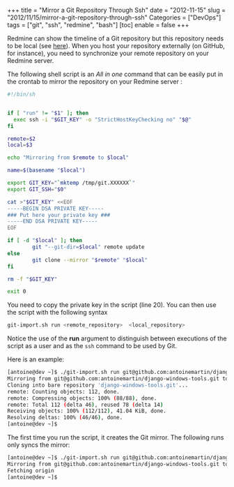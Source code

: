 +++
title = "Mirror a Git Repository Through Ssh"
date = "2012-11-15"
slug = "2012/11/15/mirror-a-git-repository-through-ssh"
Categories = ["DevOps"]
tags = ["git", "ssh", "redmine", "bash"]
[toc]
enable = false
+++

Redmine can show the timeline of a Git repository but this repository needs to 
be local (see [here](http://www.redmine.org/boards/2/topics/3487)). When you 
host your repository externally (on GitHub, for instance), you need to 
synchronize your remote repository on your Redmine server.

The following shell script is an _All in one_ command that can be easily put in 
the crontab to mirror the repository on your Redmine server :

<!-- More -->


``` sh
#!/bin/sh


if [ "run" != "$1" ]; then
  exec ssh -i "$GIT_KEY" -o "StrictHostKeyChecking no" "$@"
fi

remote=$2
local=$3

echo "Mirroring from $remote to $local"

name=$(basename "$local")

export GIT_KEY="`mktemp /tmp/git.XXXXXX`"
export GIT_SSH="$0"

cat >"$GIT_KEY" <<EOF
-----BEGIN DSA PRIVATE KEY-----
### Put here your private key ###
-----END DSA PRIVATE KEY-----
EOF

if [ -d "$local" ]; then
        git "--git-dir=$local" remote update
else
        git clone --mirror "$remote" "$local"
fi

rm -f "$GIT_KEY"

exit 0

```

You need to copy the private key in the script (line 20). You can then use the 
script with the following syntax

``` sh
git-import.sh run <remote_repository>  <local_repository>
```

Notice the use of the **run** argument to distinguish between executions of the
script as a user and as the `ssh` command to be used by Git.

Here is an example:

``` sh
[antoine@dev ~]$ ./git-import.sh run git@github.com:antoinemartin/django-windows-tools.git django-windows-tools.git
Mirroring from git@github.com:antoinemartin/django-windows-tools.git to django-windows-tools.git
Cloning into bare repository 'django-windows-tools.git'...                                                                                                                                                                                                                      
remote: Counting objects: 112, done.
remote: Compressing objects: 100% (88/88), done.
remote: Total 112 (delta 46), reused 78 (delta 14)
Receiving objects: 100% (112/112), 41.04 KiB, done.                                                                                                                                                                                                                             
Resolving deltas: 100% (46/46), done.                                                                                                                                                                                                                                           
[antoine@dev ~]$          
```

The first time you run the script, it
creates the Git mirror. The following runs only syncs the mirror:

``` sh
[antoine@dev ~]$ ./git-import.sh run git@github.com:antoinemartin/django-windows-tools.git django-windows-tools.git                                                                                                                                                             
Mirroring from git@github.com:antoinemartin/django-windows-tools.git to django-windows-tools.git                                                                                                                                                                                
Fetching origin                                                                                                                                                                                                                                                                 
[antoine@dev ~]$          
```
